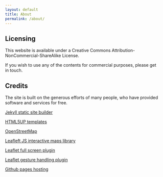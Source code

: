```yaml
---
layout: default
title: About
permalink: /about/
---
```


## Licensing

This website is available under a Creative Commons Attribution-NonCommercial-ShareAlike License.

If you wish to use any of the contents for commercial purposes, please get in touch.

## Credits

The site is built on the generous efforts of many people, who have provided software and services for free.

[Jekyll static site builder](https://jekyllrb.com/)

[HTML5UP templates](https://html5up.net/)

[OpenStreetMap](https://www.openstreetmap.org/)

[Leafleft JS interactive maps library](https://leafletjs.com/)

[Leaflet full screen plugin](https://github.com/Leaflet/Leaflet.fullscreen)

[Leaflet gesture handling plugin](https://github.com/elmarquis/Leaflet.GestureHandling)

[Github pages hosting](https://pages.github.com/)

